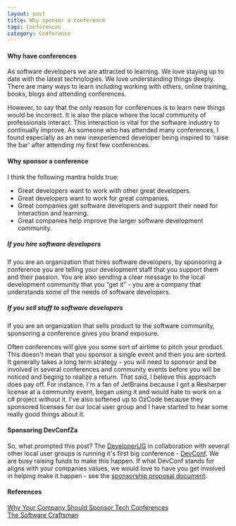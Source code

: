 ```yaml
---
layout: post
title: Why sponsor a conference
tags: Conferences
category: Conference
---
```

#### Why have conferences ####

As software developers we are attracted to learning. We love staying up to date with the latest technologies. We love understanding things deeply. There are many ways to learn including working with others, online training, books, blogs and attending conferences.

However, to say that the only reason for conferences is to learn new things would be incorrect. It is also the place where the local community of professionals interact. This interaction is vital for the software industry to continually improve. As someone who has attended many conferences, I found especially as an new inexperienced developer being inspired to 'raise the bar' after attending my first few conferences.

#### Why sponsor a conference ####

I think the following mantra holds true:

- Great developers want to work with other great developers.  
- Great developers want to work for great companies.  
- Great companies get software developers and support their need for interaction and learning.
- Great companies help improve the larger software development community.  

##### If you hire software developers #####

If you are an organization that hires software developers, by sponsoring a conference you are telling your development staff that you support them and their passion. You are also sending a clear message to the local development community that you “get it” - you are a company that understands some of the needs of software developers.

##### If you sell stuff to software developers #####

If you are an organization that sells product to the software community, sponsoring a conference gives you brand exposure. 

Often conferences will give you some sort of airtime to pitch your product. This doesn't mean that you sponsor a single event and then you are sorted. It generally takes a long term strategy - you will need to sponsor and be involved in several conferences and community events before you will be noticed and beging to realize a return. That said, I believe this approach does pay off. For instance, I'm a fan of JetBrains because I got a Resharper license at a community event, began using it and would hate to work on a c# project without it. I've also softened up to OzCode because they sponsored licenses for our local user group and I have started to hear some really good things about it.

#### Sponsoring DevConfZa ####

So, what prompted this post? The [DeveloperUG](http://www.developerug.org.za) in collaboration with several other local user groups is running it's first big conference - [DevConf](http://www.devconf.co.za/). We are busy raising funds to make this happen. If what DevConf stands for aligns with your companies values, we would love to have you get involved in helping make it happen - see the [sponsorship proposal document](http://www.devconf.co.za/public/docs/Sponsorship%20Proposal.pdf).

#### References ####
[Why Your Company Should Sponsor Tech Conferences](http://samuelmullen.com/2012/12/why-your-company-should-sponsor-tech-conferences/)  
[The Software Craftsman](http://bookreviews.markpearl.co.za/The-Software-Craftsman/)  
